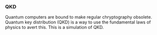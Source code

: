 ### QKD
Quantum computers are bound to make regular chryptography obsolete. Quantum key distribution (QKD) is a way to use the fundamental laws of physics to avert this. This is a simulation of QKD.
